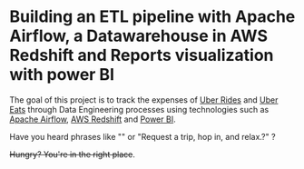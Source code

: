 # Building an ETL pipeline with Apache Airflow, a Datawarehouse in AWS Redshift and Reports visualization with power BI
The goal of this project is to track the expenses of <a href="https://www.uber.com/">Uber Rides</a> and <a  href="https://www.ubereats.com/">Uber Eats</a> through Data Engineering processes using technologies such as <a href="https://airflow.apache.org/">Apache Airflow</a>, <a href="https://aws.amazon.com/es/redshift/">AWS Redshift</a> and <a href="https://powerbi.microsoft.com/es-es/">Power BI</a>.

Have you heard phrases like "" or "Request a trip, hop in, and relax.?" ?

~~Hungry? You're in the right place~~.


